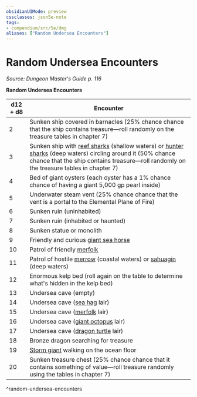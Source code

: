 ```yaml
---
obsidianUIMode: preview
cssclasses: json5e-note
tags:
- compendium/src/5e/dmg
aliases: ["Random Undersea Encounters"]
---
```

# Random Undersea Encounters
*Source: Dungeon Master's Guide p. 116* 

**Random Undersea Encounters**

| d12 + d8 | Encounter |
|----------|-----------|
| 2 | Sunken ship covered in barnacles (25% chance chance that the ship contains treasure—roll randomly on the treasure tables in chapter 7) |
| 3 | Sunken ship with [reef sharks](compendium/bestiary/beast/reef-shark.md) (shallow waters) or [hunter sharks](compendium/bestiary/beast/hunter-shark.md) (deep waters) circling around it (50% chance chance that the ship contains treasure—roll randomly on the treasure tables in chapter 7) |
| 4 | Bed of giant oysters (each oyster has a 1% chance chance of having a giant 5,000 gp pearl inside) |
| 5 | Underwater steam vent (25% chance chance that the vent is a portal to the Elemental Plane of Fire) |
| 6 | Sunken ruin (uninhabited) |
| 7 | Sunken ruin (inhabited or haunted) |
| 8 | Sunken statue or monolith |
| 9 | Friendly and curious [giant sea horse](compendium/bestiary/beast/giant-sea-horse.md) |
| 10 | Patrol of friendly [merfolk](compendium/bestiary/humanoid/merfolk.md) |
| 11 | Patrol of hostile [merrow](compendium/bestiary/monstrosity/merrow.md) (coastal waters) or [sahuagin](compendium/bestiary/humanoid/sahuagin.md) (deep waters) |
| 12 | Enormous kelp bed (roll again on the table to determine what's hidden in the kelp bed) |
| 13 | Undersea cave (empty) |
| 14 | Undersea cave ([sea hag](compendium/bestiary/fey/sea-hag.md) lair) |
| 15 | Undersea cave ([merfolk](compendium/bestiary/humanoid/merfolk.md) lair) |
| 16 | Undersea cave ([giant octopus](compendium/bestiary/beast/giant-octopus.md) lair) |
| 17 | Undersea cave ([dragon turtle](compendium/bestiary/dragon/dragon-turtle.md) lair) |
| 18 | Bronze dragon searching for treasure |
| 19 | [Storm giant](compendium/bestiary/giant/storm-giant.md) walking on the ocean floor |
| 20 | Sunken treasure chest (25% chance chance that it contains something of value—roll treasure randomly using the tables in chapter 7) |
^random-undersea-encounters